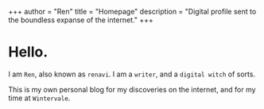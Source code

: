 +++
author = "Ren"
title = "Homepage"
description = "Digital profile sent to the boundless expanse of the internet."
+++

# **Hello.**

I am `Ren`, also known as `renavi`. I am a `writer`, and a `digital witch` of sorts.

This is my own personal blog for my discoveries on the internet, and for my time at `Wintervale`.
